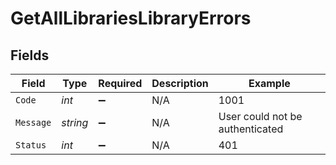 # GetAllLibrariesLibraryErrors


## Fields

| Field                           | Type                            | Required                        | Description                     | Example                         |
| ------------------------------- | ------------------------------- | ------------------------------- | ------------------------------- | ------------------------------- |
| `Code`                          | *int*                           | :heavy_minus_sign:              | N/A                             | 1001                            |
| `Message`                       | *string*                        | :heavy_minus_sign:              | N/A                             | User could not be authenticated |
| `Status`                        | *int*                           | :heavy_minus_sign:              | N/A                             | 401                             |